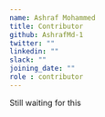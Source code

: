 ```yaml
---
name: Ashraf Mohammed
title: Contributor
github: AshrafMd-1
twitter: ""
linkedin: ""
slack: ""
joining_date: ""
role : contributor
---
```


Still waiting for this
